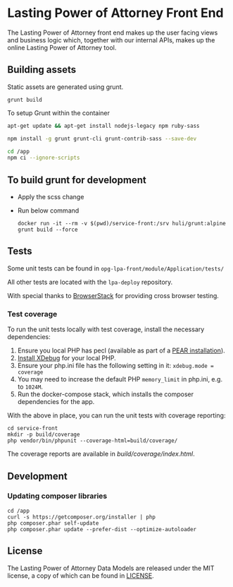 # Lasting Power of Attorney Front End

The Lasting Power of Attorney front end makes up the user facing views and business logic which, together with our internal APIs, makes up the online Lasting Power of Attorney tool.

## Building assets

Static assets are generated using grunt.

`grunt build`

To setup Grunt within the container
```bash
apt-get update && apt-get install nodejs-legacy npm ruby-sass

npm install -g grunt grunt-cli grunt-contrib-sass --save-dev

cd /app
npm ci --ignore-scripts

```

## To build grunt for development
- Apply the scss change
- Run below command

    ```docker run -it --rm -v $(pwd)/service-front:/srv huli/grunt:alpine grunt build --force```

## Tests

Some unit tests can be found in `opg-lpa-front/module/Application/tests/`

All other tests are located with the `lpa-deploy` repository.

With special thanks to [BrowserStack](https://www.browserstack.com) for providing cross browser testing.

### Test coverage

To run the unit tests locally with test coverage, install the necessary dependencies:

1. Ensure you local PHP has pecl (available as part of a [PEAR installation](https://pear.php.net/)).
1. [Install XDebug](https://xdebug.org/docs/install) for your local PHP.
2. Ensure your php.ini file has the following setting in it: `xdebug.mode = coverage`
3. You may need to increase the default PHP `memory_limit` in php.ini, e.g. to `1024M`.
4. Run the docker-compose stack, which installs the composer dependencies for the app.

With the above in place, you can run the unit tests with coverage reporting:

```
cd service-front
mkdir -p build/coverage
php vendor/bin/phpunit --coverage-html=build/coverage/
```

The coverage reports are available in *build/coverage/index.html*.

## Development

### Updating composer libraries

    cd /app
    curl -s https://getcomposer.org/installer | php
    php composer.phar self-update
    php composer.phar update --prefer-dist --optimize-autoloader

## License

The Lasting Power of Attorney Data Models are released under the MIT license, a copy of which can be found in [LICENSE](LICENSE).
